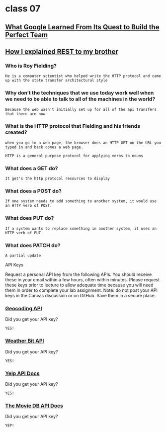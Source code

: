 # class 07

## [What Google Learned From Its Quest to Build the Perfect Team](https://www.google.com/amp/mobile.nytimes.com/2016/02/28/magazine/what-google-learned-from-its-quest-to-build-the-perfect-team.amp.html)

## [How I explained REST to my brother](https://gist.github.com/brookr/5977550)

### Who is Roy Fielding?

    He is a computer scientist who helped write the HTTP protocol and came up with the state transfer architectural style

### Why don’t the techniques that we use today work well when we need to be able to talk to all of the machines in the world?

    Because the web wasn't initially set up for all of the api transfers that there are now

### What is the HTTP protocol that Fielding and his friends created?

    when you go to a web page, the browser does an HTTP GET on the URL you typed in and back comes a web page.

    HTTP is a general purpose protocol for applying verbs to nouns

### What does a GET do?

    It get's the http protocol resources to display

### What does a POST do?

    If one system needs to add something to another system, it would use an HTTP verb of POST.

### What does PUT do?

    If a system wants to replace something in another system, it uses an HTTP verb of PUT

### What does PATCH do?

    A partial update

API Keys

Request a personal API key from the following APIs. You should receive these in your email within a few hours, often within minutes. Please request these keys prior to lecture to allow adequate time because you will need them in order to complete your lab assignment. Note: do not post your API keys in the Canvas discussion or on GitHub. Save them in a secure place.

### [Geocoding API](https://locationiq.com/)

Did you get your API key?

    YES!

### [Weather Bit API](https://www.weatherbit.io/)

Did you get your API key?

    YES!

### [Yelp API Docs](https://www.yelp.com/developers/documentation/v3/business_search)

Did you get your API key?

    YES!

### [The Movie DB API Docs](https://developers.themoviedb.org/3/getting-started/introduction)

Did you get your API key?

    YEP!
